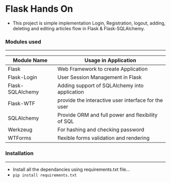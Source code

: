 # Flask Hands On

* This project is simple implementation Login, Registration, logout, adding, deleting and editing articles flow in Flask & Flask-SQLAlchemy.



### Modules used
---
| Module Name    | Usage in Application |
|----------------|----------------------|
|Flask           |Web Framework to create Application|
|Flask-Login     | User Session Management in Flask|
|Flask-SQLAlchemy|Adding support of SQLAlchemy into application|
|Flask-WTF       | provide the interactive user interface for the user |
|SQLAlchemy      |Provide ORM and  full power and flexibility of SQL |
|Werkzeug        | For hashing and checking password|
|WTForms         |flexible forms validation and rendering|

### Installation
---
- Install all the dependancies using requirements.txt file...
- ```pip install requirements.txt```
